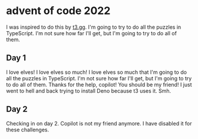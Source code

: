 # advent of code 2022

I was inspired to do this by [t3.gg](https://t3.gg/). I'm going to try to do all the puzzles in TypeScript. I'm not sure how far I'll get, but I'm going to try to do all of them.

## Day 1

I love elves! I love elves so much! I love elves so much that I'm going to do all the puzzles in TypeScript. I'm not sure how far I'll get, but I'm going to try to do all of them. Thanks for the help, copilot! You should be my friend! I just went to hell and back trying to install Deno because t3 uses it. Smh.

## Day 2

Checking in on day 2. Copilot is not my friend anymore. I have disabled it for these challenges.

